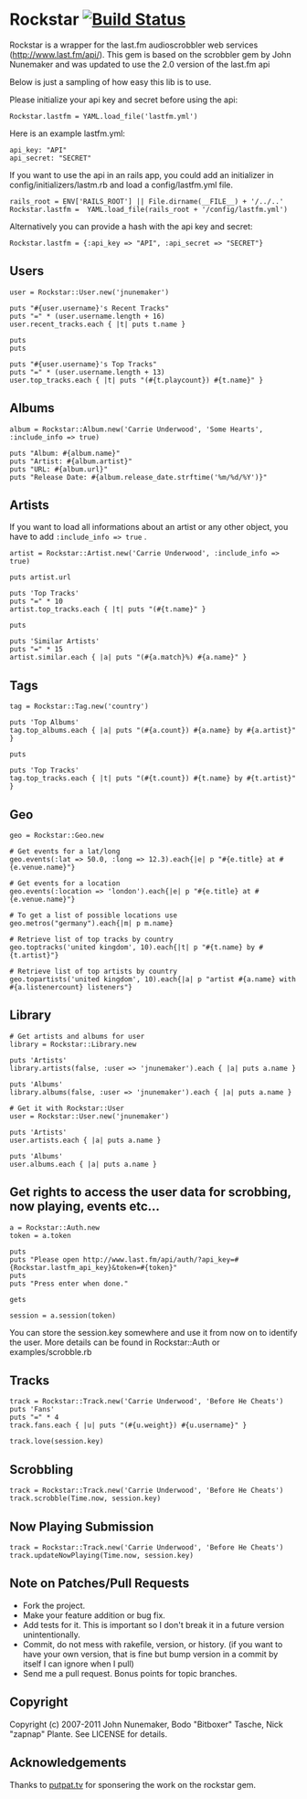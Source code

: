 # Rockstar [![Build Status](https://secure.travis-ci.org/putpat/rockstar.png?branch=master)](https://next.travis-ci.org/putpat/rockstar)

Rockstar is a wrapper for the last.fm audioscrobbler web services (http://www.last.fm/api/). This gem is based on the scrobbler
gem by John Nunemaker and was updated to use the 2.0 version of the last.fm api

Below is just a sampling of how easy this lib is to use.

Please initialize your api key and secret before using the api:

    Rockstar.lastfm = YAML.load_file('lastfm.yml')

Here is an example lastfm.yml:

    api_key: "API"
    api_secret: "SECRET"

If you want to use the api in an rails app, you could add an initializer in config/initializers/lastm.rb and load a config/lastfm.yml file.

    rails_root = ENV['RAILS_ROOT'] || File.dirname(__FILE__) + '/../..'
    Rockstar.lastfm =  YAML.load_file(rails_root + '/config/lastfm.yml')
    
Alternatively you can provide a hash with the api key and secret:

    Rockstar.lastfm = {:api_key => "API", :api_secret => "SECRET"}

## Users

    user = Rockstar::User.new('jnunemaker')

    puts "#{user.username}'s Recent Tracks"
    puts "=" * (user.username.length + 16)
    user.recent_tracks.each { |t| puts t.name }

    puts
    puts

    puts "#{user.username}'s Top Tracks"
    puts "=" * (user.username.length + 13)
    user.top_tracks.each { |t| puts "(#{t.playcount}) #{t.name}" }

## Albums

    album = Rockstar::Album.new('Carrie Underwood', 'Some Hearts', :include_info => true)

    puts "Album: #{album.name}"
    puts "Artist: #{album.artist}"
    puts "URL: #{album.url}"
    puts "Release Date: #{album.release_date.strftime('%m/%d/%Y')}"

## Artists

If you want to load all informations about an artist or any other
object, you have to add `:include_info => true` .

    artist = Rockstar::Artist.new('Carrie Underwood', :include_info => true)

    puts artist.url

    puts 'Top Tracks'
    puts "=" * 10
    artist.top_tracks.each { |t| puts "(#{t.name}" }

    puts

    puts 'Similar Artists'
    puts "=" * 15
    artist.similar.each { |a| puts "(#{a.match}%) #{a.name}" }

## Tags

    tag = Rockstar::Tag.new('country')

    puts 'Top Albums'
    tag.top_albums.each { |a| puts "(#{a.count}) #{a.name} by #{a.artist}" }

    puts

    puts 'Top Tracks'
    tag.top_tracks.each { |t| puts "(#{t.count}) #{t.name} by #{t.artist}" }

## Geo

    geo = Rockstar::Geo.new

    # Get events for a lat/long
    geo.events(:lat => 50.0, :long => 12.3).each{|e| p "#{e.title} at #{e.venue.name}"}

    # Get events for a location
    geo.events(:location => 'london').each{|e| p "#{e.title} at #{e.venue.name}"}

    # To get a list of possible locations use
    geo.metros("germany").each{|m| p m.name}

    # Retrieve list of top tracks by country
    geo.toptracks('united kingdom', 10).each{|t| p "#{t.name} by #{t.artist}"}

    # Retrieve list of top artists by country
    geo.topartists('united kingdom', 10).each{|a| p "artist #{a.name} with #{a.listenercount} listeners"}


## Library

	# Get artists and albums for user
    library = Rockstar::Library.new

    puts 'Artists'
    library.artists(false, :user => 'jnunemaker').each { |a| puts a.name }
    
    puts 'Albums'
    library.albums(false, :user => 'jnunemaker').each { |a| puts a.name }

	# Get it with Rockstar::User
    user = Rockstar::User.new('jnunemaker')
    
    puts 'Artists'
    user.artists.each { |a| puts a.name }
    
    puts 'Albums'
    user.albums.each { |a| puts a.name }

##  Get rights to access the user data for scrobbing, now playing, events etc...

    a = Rockstar::Auth.new
    token = a.token

    puts
    puts "Please open http://www.last.fm/api/auth/?api_key=#{Rockstar.lastfm_api_key}&token=#{token}"
    puts
    puts "Press enter when done."

    gets

    session = a.session(token)

You can store the session.key somewhere and use it from now on to identify the user. More
details can be found in Rockstar::Auth or examples/scrobble.rb

## Tracks

    track = Rockstar::Track.new('Carrie Underwood', 'Before He Cheats')
    puts 'Fans'
    puts "=" * 4
    track.fans.each { |u| puts "(#{u.weight}) #{u.username}" }

    track.love(session.key)

## Scrobbling

    track = Rockstar::Track.new('Carrie Underwood', 'Before He Cheats')
    track.scrobble(Time.now, session.key)

## Now Playing Submission

    track = Rockstar::Track.new('Carrie Underwood', 'Before He Cheats')
    track.updateNowPlaying(Time.now, session.key)

## Note on Patches/Pull Requests

* Fork the project.
* Make your feature addition or bug fix.
* Add tests for it. This is important so I don't break it in a
  future version unintentionally.
* Commit, do not mess with rakefile, version, or history.
  (if you want to have your own version, that is fine but bump version in a commit by itself I can ignore when I pull)
* Send me a pull request. Bonus points for topic branches.

## Copyright

Copyright (c) 2007-2011 John Nunemaker, Bodo "Bitboxer" Tasche, Nick "zapnap" Plante. See LICENSE for details.

## Acknowledgements

Thanks to [putpat.tv](http://www.putpat.tv) for sponsering the work on the rockstar gem.
